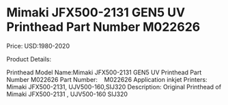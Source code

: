 # Mimaki JFX500-2131 GEN5 UV Printhead Part Number M022626

Price: USD:1980-2020

Product Details:

Printhead Model Name:Mimaki JFX500-2131 GEN5 UV Printhead Part Number M022626
Part Number:    M022626
Application inkjet Printers:
Mimaki JFX500-2131, UJV500-160,SIJ320
Description:
Original Printhead of Mimaki JFX500-2131 , UJV500-160 SIJ320
